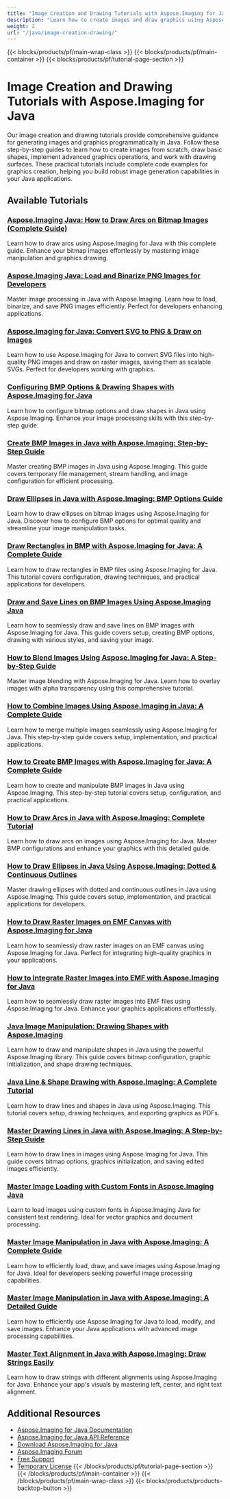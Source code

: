 ```yaml
---
title: "Image Creation and Drawing Tutorials with Aspose.Imaging for Java"
description: "Learn how to create images and draw graphics using Aspose.Imaging for Java with comprehensive tutorials covering core drawing functionality."
weight: 2
url: "/java/image-creation-drawing/"
---
```

{{< blocks/products/pf/main-wrap-class >}}
{{< blocks/products/pf/main-container >}}
{{< blocks/products/pf/tutorial-page-section >}}
# Image Creation and Drawing Tutorials with Aspose.Imaging for Java

Our image creation and drawing tutorials provide comprehensive guidance for generating images and graphics programmatically in Java. Follow these step-by-step guides to learn how to create images from scratch, draw basic shapes, implement advanced graphics operations, and work with drawing surfaces. These practical tutorials include complete code examples for graphics creation, helping you build robust image generation capabilities in your Java applications.

## Available Tutorials

### [Aspose.Imaging Java&#58; How to Draw Arcs on Bitmap Images (Complete Guide)](./drawing-arcs-aspose-imaging-java-guide/)
Learn how to draw arcs using Aspose.Imaging for Java with this complete guide. Enhance your bitmap images effortlessly by mastering image manipulation and graphics drawing.

### [Aspose.Imaging Java&#58; Load and Binarize PNG Images for Developers](./master-image-processing-aspose-imaging-java/)
Master image processing in Java with Aspose.Imaging. Learn how to load, binarize, and save PNG images efficiently. Perfect for developers enhancing applications.

### [Aspose.Imaging for Java&#58; Convert SVG to PNG & Draw on Images](./aspose-imaging-svg-to-png-java-draw-images/)
Learn how to use Aspose.Imaging for Java to convert SVG files into high-quality PNG images and draw on raster images, saving them as scalable SVGs. Perfect for developers working with graphics.

### [Configuring BMP Options & Drawing Shapes with Aspose.Imaging for Java](./mastering-aspose-imaging-java-bmp-options-drawing-shapes/)
Learn how to configure bitmap options and draw shapes in Java using Aspose.Imaging. Enhance your image processing skills with this step-by-step guide.

### [Create BMP Images in Java with Aspose.Imaging&#58; Step-by-Step Guide](./create-bmp-images-java-aspose-imaging-guide/)
Master creating BMP images in Java using Aspose.Imaging. This guide covers temporary file management, stream handling, and image configuration for efficient processing.

### [Draw Ellipses in Java with Aspose.Imaging&#58; BMP Options Guide](./draw-ellipses-java-aspose-imaging-bmp-options/)
Learn how to draw ellipses on bitmap images using Aspose.Imaging for Java. Discover how to configure BMP options for optimal quality and streamline your image manipulation tasks.

### [Draw Rectangles in BMP with Aspose.Imaging for Java&#58; A Complete Guide](./draw-rectangles-bmp-aspose-imaging-java/)
Learn how to draw rectangles in BMP files using Aspose.Imaging for Java. This tutorial covers configuration, drawing techniques, and practical applications for developers.

### [Draw and Save Lines on BMP Images Using Aspose.Imaging Java](./aspose-imaging-java-draw-lines-bmp-images/)
Learn how to seamlessly draw and save lines on BMP images with Aspose.Imaging for Java. This guide covers setup, creating BMP options, drawing with various styles, and saving your image.

### [How to Blend Images Using Aspose.Imaging for Java&#58; A Step-by-Step Guide](./blend-images-aspose-imaging-java-tutorial/)
Master image blending with Aspose.Imaging for Java. Learn how to overlay images with alpha transparency using this comprehensive tutorial.

### [How to Combine Images Using Aspose.Imaging in Java&#58; A Complete Guide](./combine-images-aspose-imaging-java-tutorial/)
Learn how to merge multiple images seamlessly using Aspose.Imaging for Java. This step-by-step guide covers setup, implementation, and practical applications.

### [How to Create BMP Images with Aspose.Imaging for Java&#58; A Complete Guide](./create-bmp-images-aspose-imaging-java/)
Learn how to create and manipulate BMP images in Java using Aspose.Imaging. This step-by-step tutorial covers setup, configuration, and practical applications.

### [How to Draw Arcs in Java with Aspose.Imaging&#58; Complete Tutorial](./draw-arcs-java-aspose-imaging-tutorial/)
Learn how to draw arcs on images using Aspose.Imaging for Java. Master BMP configurations and enhance your graphics with this detailed guide.

### [How to Draw Ellipses in Java Using Aspose.Imaging&#58; Dotted & Continuous Outlines](./aspose-imaging-java-draw-ellipses/)
Master drawing ellipses with dotted and continuous outlines in Java using Aspose.Imaging. This guide covers setup, implementation, and practical applications for developers.

### [How to Draw Raster Images on EMF Canvas with Aspose.Imaging for Java](./load-draw-raster-images-emf-canvas-aspose-imaging-java/)
Learn how to seamlessly draw raster images on an EMF canvas using Aspose.Imaging for Java. Perfect for integrating high-quality graphics in your applications.

### [How to Integrate Raster Images into EMF with Aspose.Imaging for Java](./draw-raster-images-into-emf-aspose-imaging-java/)
Learn how to seamlessly draw raster images into EMF files using Aspose.Imaging for Java. Enhance your graphics applications effortlessly.

### [Java Image Manipulation&#58; Drawing Shapes with Aspose.Imaging](./java-image-manipulation-aspose-imaging-drawing-shapes/)
Learn how to draw and manipulate shapes in Java using the powerful Aspose.Imaging library. This guide covers bitmap configuration, graphic initialization, and shape drawing techniques.

### [Java Line & Shape Drawing with Aspose.Imaging&#58; A Complete Tutorial](./java-aspose-imaging-line-shape-drawing-tutorial/)
Learn how to draw lines and shapes in Java using Aspose.Imaging. This tutorial covers setup, drawing techniques, and exporting graphics as PDFs.

### [Master Drawing Lines in Java with Aspose.Imaging&#58; A Step-by-Step Guide](./aspose-imaging-java-draw-lines/)
Learn how to draw lines in images using Aspose.Imaging for Java. This guide covers bitmap options, graphics initialization, and saving edited images efficiently.

### [Master Image Loading with Custom Fonts in Aspose.Imaging Java](./load-images-custom-fonts-aspose-imaging-java/)
Learn to load images using custom fonts in Aspose.Imaging Java for consistent text rendering. Ideal for vector graphics and document processing.

### [Master Image Manipulation in Java with Aspose.Imaging&#58; A Complete Guide](./master-image-manipulation-aspose-imaging-java/)
Learn how to efficiently load, draw, and save images using Aspose.Imaging for Java. Ideal for developers seeking powerful image processing capabilities.

### [Master Image Manipulation in Java with Aspose.Imaging&#58; A Detailed Guide](./java-image-manipulation-aspose-imaging-guide/)
Learn how to efficiently use Aspose.Imaging for Java to load, modify, and save images. Enhance your Java applications with advanced image processing capabilities.

### [Master Text Alignment in Java with Aspose.Imaging&#58; Draw Strings Easily](./draw-strings-java-aspose-imaging/)
Learn how to draw strings with different alignments using Aspose.Imaging for Java. Enhance your app's visuals by mastering left, center, and right text alignment.

## Additional Resources

- [Aspose.Imaging for Java Documentation](https://docs.aspose.com/imaging/java/)
- [Aspose.Imaging for Java API Reference](https://reference.aspose.com/imaging/java/)
- [Download Aspose.Imaging for Java](https://releases.aspose.com/imaging/java/)
- [Aspose.Imaging Forum](https://forum.aspose.com/c/imaging)
- [Free Support](https://forum.aspose.com/)
- [Temporary License](https://purchase.aspose.com/temporary-license/)
{{< /blocks/products/pf/tutorial-page-section >}}
{{< /blocks/products/pf/main-container >}}
{{< /blocks/products/pf/main-wrap-class >}}
{{< blocks/products/products-backtop-button >}}